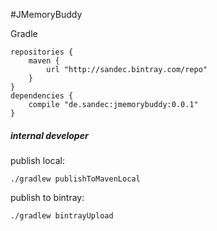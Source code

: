#JMemoryBuddy


Gradle
```
repositories {
    maven {
        url "http://sandec.bintray.com/repo"
    }
}
dependencies {
    compile "de.sandec:jmemorybuddy:0.0.1"
}
```

##### internal developer
publish local:
```
./gradlew publishToMavenLocal
```

publish to bintray:
```
./gradlew bintrayUpload
```